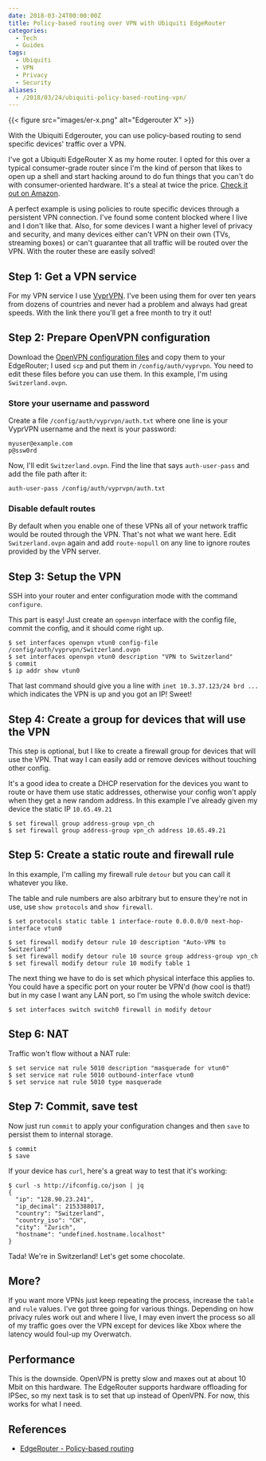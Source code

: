```yaml
---
date: 2018-03-24T00:00:00Z
title: Policy-based routing over VPN with Ubiquiti EdgeRouter
categories:
  - Tech
  - Guides
tags:
  - Ubiquiti
  - VPN
  - Privacy
  - Security
aliases:
  - /2018/03/24/ubiquiti-policy-based-routing-vpn/
---
```


{{< figure src="images/er-x.png" alt="Edgerouter X" >}}

With the Ubiquiti Edgerouter, you can use policy-based routing to send specific devices' traffic over a VPN.

<!--more-->

I've got a Ubiquiti EdgeRouter X as my home router. I opted for this over a typical consumer-grade router since I'm the kind of person that likes to open up a shell and start hacking around to do fun things that you can't do with consumer-oriented hardware. It's a steal at twice the price. [Check it out on Amazon](https://amzn.to/2G6DuPH).


A perfect example is using policies to route specific devices through a persistent VPN connection. I've found some content blocked where I live and I don't like that. Also, for some devices I want a higher level of privacy and security, and many devices either can't VPN on their own (TVs, streaming boxes) or can't guarantee that all traffic will be routed over the VPN. With the router these are easily solved!

## Step 1: Get a VPN service

For my VPN service I use [VyprVPN]. I've been using them for over ten years from dozens of countries and never had a problem and always had great speeds. With the link there you'll get a free month to try it out!

## Step 2: Prepare OpenVPN configuration

Download the [OpenVPN configuration files] and copy them to your EdgeRouter; I used `scp` and put them in `/config/auth/vyprvpn`. You need to edit these files before you can use them. In this example, I'm using `Switzerland.ovpn`.

### Store your username and password

Create a file `/config/auth/vyprvpn/auth.txt` where one line is your VyprVPN username and the next is your password:

```
myuser@example.com
p@ssw0rd
```

Now, I'll edit `Switzerland.ovpn`. Find the line that says `auth-user-pass` and add the file path after it:

```
auth-user-pass /config/auth/vyprvpn/auth.txt
```

### Disable default routes

By default when you enable one of these VPNs all of your network traffic would be routed through the VPN. That's not what we want here. Edit `Switzerland.ovpn` again and add `route-nopull` on any line to ignore routes provided by the VPN server.


## Step 3: Setup the VPN

SSH into your router and enter configuration mode with the command `configure`.

This part is easy! Just create an `openvpn` interface with the config file, commit the config, and it should come right up.

```
$ set interfaces openvpn vtun0 config-file /config/auth/vyprvpn/Switzerland.ovpn
$ set interfaces openvpn vtun0 description "VPN to Switzerland"
$ commit
$ ip addr show vtun0
```

That last command should give you a line with `inet 10.3.37.123/24 brd ...` which indicates the VPN is up and you got an IP! Sweet!

## Step 4: Create a group for devices that will use the VPN

This step is optional, but I like to create a firewall group for devices that will use the VPN. That way I can easily add or remove devices without touching other config.

It's a good idea to create a DHCP reservation for the devices you want to route or have them use static addresses, otherwise your config won't apply when they get a new random address. In this example I've already given my device the static IP `10.65.49.21`

```
$ set firewall group address-group vpn_ch
$ set firewall group address-group vpn_ch address 10.65.49.21
```

## Step 5: Create a static route and firewall rule

In this example, I'm calling my firewall rule `detour` but you can call it whatever you like.

The table and rule numbers are also arbitrary but to ensure they're not in use, use `show protocols` and `show firewall`.

```
$ set protocols static table 1 interface-route 0.0.0.0/0 next-hop-interface vtun0

$ set firewall modify detour rule 10 description "Auto-VPN to Switzerland"
$ set firewall modify detour rule 10 source group address-group vpn_ch
$ set firewall modify detour rule 10 modify table 1
```

The next thing we have to do is set which physical interface this applies to. You could have a specific port on your router be VPN'd (how cool is that!) but in my case I want any LAN port, so I'm using the whole switch device:

```
$ set interfaces switch switch0 firewall in modify detour
```

## Step 6: NAT

Traffic won't flow without a NAT rule:

```
$ set service nat rule 5010 description "masquerade for vtun0"
$ set service nat rule 5010 outbound-interface vtun0
$ set service nat rule 5010 type masquerade
```

## Step 7: Commit, save test

Now just run `commit` to apply your configuration changes and then `save` to persist them to internal storage.

```
$ commit
$ save
```

If your device has `curl`, here's a great way to test that it's working:

```
$ curl -s http://ifconfig.co/json | jq
{
  "ip": "128.90.23.241",
  "ip_decimal": 2153388017,
  "country": "Switzerland",
  "country_iso": "CH",
  "city": "Zurich",
  "hostname": "undefined.hostname.localhost"
}
```

Tada! We're in Switzerland! Let's get some chocolate.

## More?

If you want more VPNs just keep repeating the process, increase the `table` and `rule` values. I've got three going for various things. Depending on how privacy rules work out and where I live, I may even invert the process so all of my traffic goes over the VPN except for devices like Xbox where the latency would foul-up my Overwatch.

## Performance

This is the downside. OpenVPN is pretty slow and maxes out at about 10 Mbit on this hardware. The EdgeRouter supports hardware offloading for IPSec, so my next task is to set that up instead of OpenVPN. For now, this works for what I need.

## References

* [EdgeRouter - Policy-based routing](https://help.ubnt.com/hc/en-us/articles/204952274-EdgeRouter-Policy-based-routing-source-address-based-)

[VyprVPN]: https://www.goldenfrog.com/vyprvpn/refer-a-friend/get-a-free-month?ar=7nd15bf8jgv59_1
[OpenVPN configuration files]: https://support.goldenfrog.com/hc/en-us/articles/225607167-Where-can-I-find-the-OpenVPN-files-
